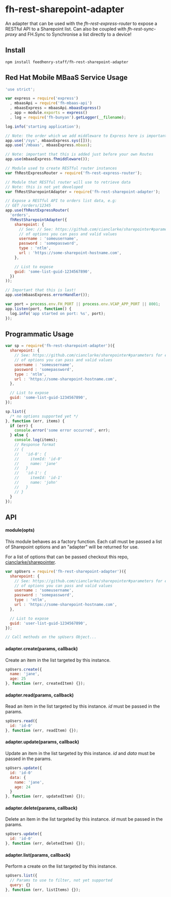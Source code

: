 # fh-rest-sharepoint-adapter

An adapter that can be used with the *fh-rest-express-router* to expose a
RESTful API to a Sharepoint list. Can also be coupled with *fh-rest-sync-proxy*
and FH.Sync to Synchronise a list directly to a device!

## Install

```
npm install feedhenry-staff/fh-rest-sharepoint-adapter
```

## Red Hat Mobile MBaaS Service Usage

```js
'use strict';

var express = require('express')
  , mbaasApi = require('fh-mbaas-api')
  , mbaasExpress = mbaasApi.mbaasExpress()
  , app = module.exports = express()
  , log = require('fh-bunyan').getLogger(__filename);

log.info('starting application');

// Note: the order which we add middleware to Express here is important!
app.use('/sys', mbaasExpress.sys([]));
app.use('/mbaas', mbaasExpress.mbaas);

// Note: important that this is added just before your own Routes
app.use(mbaasExpress.fhmiddleware());

// Module used to create RESTful router instances
var fhRestExpressRouter = require('fh-rest-express-router');

// Module that RESTful router will use to retrieve data
// Note: this is not yet developed
var fhRestSharepointAdapter = require('fh-rest-sharepoint-adapter');

// Expose a RESTful API to orders list data, e.g:
// GET /orders/12345
app.use(fhRestExpressRouter(
  'orders',
  fhRestSharepointAdapter({
    sharepoint: {
      // See: // See: https://github.com/cianclarke/sharepointer#parameters for examples
      // of options you can pass and valid values
      username : 'someusername',
      password : 'somepassword',
      type : 'ntlm',
      url : 'https://some-sharepoint-hostname.com',
    },

    // List to expose
    guid: 'some-list-guid-1234567890',
  })
));

// Important that this is last!
app.use(mbaasExpress.errorHandler());

var port = process.env.FH_PORT || process.env.VCAP_APP_PORT || 8001;
app.listen(port, function() {
  log.info('app started on port: %s', port);
});
```

## Programmatic Usage

```js
var sp = require('fh-rest-sharepoint-adapter')({
  sharepoint: {
    // See: https://github.com/cianclarke/sharepointer#parameters for examples
    // of options you can pass and valid values
    username : 'someusername',
    password : 'somepassword',
    type : 'ntlm',
    url : 'https://some-sharepoint-hostname.com',
  },

  // List to expose
  guid: 'some-list-guid-1234567890',
});

sp.list({
  /* no options supported yet */
}, function (err, items) {
  if (err) {
    console.error('some error occurred', err);
  } else {
    console.log(items);
    // Response format
    // {
    //   'id-0': {
    //     itemId: 'id-0'
    //     name: 'jane'
    //   }
    //   'id-1': {
    //     itemId: 'id-1'
    //     name: 'john'
    //   }
    // }
  }
});
```

## API

#### module(opts)
This module behaves as a factory function. Each call must be passed a list of
Sharepoint options and an "adapter" will be returned for use.

For a list of options that can be passed checkout this repo, [cianclarke/sharepointer](https://github.com/cianclarke/sharepointer#parameters).

```js
var spUsers = require('fh-rest-sharepoint-adapter')({
  sharepoint: {
    // See: https://github.com/cianclarke/sharepointer#parameters for examples
    // of options you can pass and valid values
    username : 'someusername',
    password : 'somepassword',
    type : 'ntlm',
    url : 'https://some-sharepoint-hostname.com',
  },

  // List to expose
  guid: 'user-list-guid-1234567890',
});

// Call methods on the spUsers Object...
```

#### adapter.create(params, callback)
Create an item in the list targeted by this instance.

```js
spUsers.create({
  name: 'jane',
  age: 25
}, function (err, createdItem) {});
```

#### adapter.read(params, callback)
Read an item in the list targeted by this instance. _id_ must be passed in
the params.

```js
spUsers.read({
  id: 'id-0'
}, function (err, readItem) {});
```

#### adapter.update(params, callback)
Update an item in the list targeted by this instance. _id_ and _data_ must be
passed in the params.

```js
spUsers.update({
  id: 'id-0'
  data: {
    name: 'jane',
    age: 24
  }
}, function (err, updatedItem) {});
```

#### adapter.delete(params, callback)
Delete an item in the list targeted by this instance. _id_ must be passed in
the params.

```js
spUsers.update({
  id: 'id-0'
}, function (err, deletedItem) {});
```

#### adapter.list(params, callback)
Perform a create on the list targeted by this instance.

```js
spUsers.list({
  // Params to use to filter, not yet supported
  query: {}
}, function (err, listItems) {});
```
